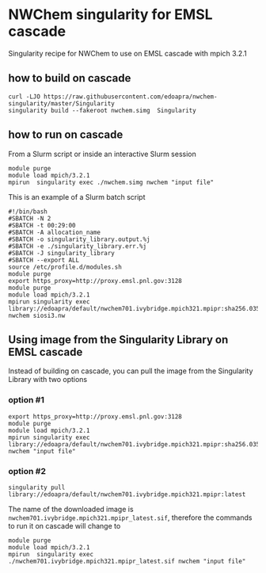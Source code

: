# NWChem singularity for EMSL cascade 

Singularity recipe for NWChem to use on EMSL cascade with mpich 3.2.1

## how to build on cascade
```
curl -LJO https://raw.githubusercontent.com/edoapra/nwchem-singularity/master/Singularity
singularity build --fakeroot nwchem.simg  Singularity
```
## how to run on cascade

From a Slurm script or inside an interactive Slurm session
```
module purge
module load mpich/3.2.1
mpirun  singularity exec ./nwchem.simg nwchem "input file"
```
This is an example of a Slurm batch script
```
#!/bin/bash
#SBATCH -N 2
#SBATCH -t 00:29:00
#SBATCH -A allocation_name
#SBATCH -o singularity_library.output.%j
#SBATCH -e ./singularity_library.err.%j
#SBATCH -J singularity_library
#SBATCH --export ALL
source /etc/profile.d/modules.sh
module purge
export https_proxy=http://proxy.emsl.pnl.gov:3128
module purge
module load mpich/3.2.1
mpirun singularity exec library://edoapra/default/nwchem701.ivybridge.mpich321.mpipr:sha256.03560327f67283ba0622594293bd35c61b4dc1e00228561b6cb5bd484ae205bc nwchem siosi3.nw
```
## Using image from the Singularity Library on EMSL cascade
Instead of building on cascade, you can pull the image from the Singularity Library with two options
### option \#1
```
export https_proxy=http://proxy.emsl.pnl.gov:3128
module purge
module load mpich/3.2.1
mpirun singularity exec library://edoapra/default/nwchem701.ivybridge.mpich321.mpipr:sha256.03560327f67283ba0622594293bd35c61b4dc1e00228561b6cb5bd484ae205bc nwchem "input file"
```

### option \#2
```
singularity pull library://edoapra/default/nwchem701.ivybridge.mpich321.mpipr:latest 
```
The name of the downloaded image is `nwchem701.ivybridge.mpich321.mpipr_latest.sif`, therefore the commands to run it on cascade will change to

```
module purge
module load mpich/3.2.1
mpirun  singularity exec ./nwchem701.ivybridge.mpich321.mpipr_latest.sif nwchem "input file"
```
